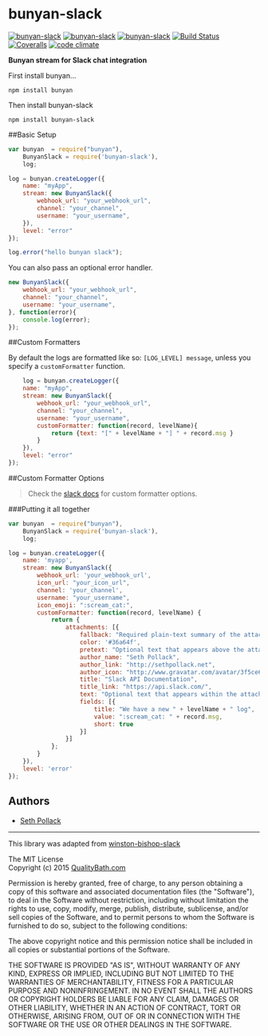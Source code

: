 # bunyan-slack
[![bunyan-slack](http://img.shields.io/npm/v/bunyan-slack.svg?style=flat-square)](https://www.npmjs.com/package/bunyan-slack)
[![bunyan-slack](http://img.shields.io/npm/dm/bunyan-slack.svg?style=flat-square)](https://www.npmjs.com/package/bunyan-slack)
[![bunyan-slack](http://img.shields.io/npm/l/bunyan-slack.svg?style=flat-square)](https://www.npmjs.com/package/bunyan-slack)
[![Build Status](https://img.shields.io/travis/qualitybath/bunyan-slack.svg?style=flat-square)](https://travis-ci.org/qualitybath/bunyan-slack)
[![Coveralls](https://img.shields.io/coveralls/qualitybath/bunyan-slack.svg?style=flat-square)](https://coveralls.io/r/qualitybath/bunyan-slack)
[![code climate](https://img.shields.io/codeclimate/github/qualitybath/bunyan-slack.svg?style=flat-square)](https://codeclimate.com/github/qualitybath/bunyan-slack)

**Bunyan stream for Slack chat integration**

First install bunyan...

```
npm install bunyan
```

Then install bunyan-slack

```
npm install bunyan-slack
```

##Basic Setup

```javascript
var bunyan  = require("bunyan"),
	BunyanSlack = require('bunyan-slack'),
	log;

log = bunyan.createLogger({
	name: "myApp",
	stream: new BunyanSlack({
		webhook_url: "your_webhook_url",
		channel: "your_channel",
		username: "your_username",
	}),
	level: "error"
});

log.error("hello bunyan slack");
```
You can also pass an optional error handler.

```javascript
new BunyanSlack({
	webhook_url: "your_webhook_url",
	channel: "your_channel",
	username: "your_username",
}, function(error){
	console.log(error);
});
```

##Custom Formatters

By default the logs are formatted like so: `[LOG_LEVEL] message`, unless you specify a `customFormatter` function.

```javascript
	log = bunyan.createLogger({
	name: "myApp",
	stream: new BunyanSlack({
		webhook_url: "your_webhook_url",
		channel: "your_channel",
		username: "your_username",
		customFormatter: function(record, levelName){
			return {text: "[" + levelName + "] " + record.msg }
		}
	}),
	level: "error"
});
```
##Custom Formatter Options
> Check the [slack docs](https://api.slack.com/incoming-webhooks) for custom formatter options.

###Putting it all together
```javascript
var bunyan  = require("bunyan"),
	BunyanSlack = require('bunyan-slack'),
	log;

log = bunyan.createLogger({
	name: 'myapp',
	stream: new BunyanSlack({
		webhook_url: 'your_webhook_url',
		icon_url: "your_icon_url",
		channel: 'your_channel',
		username: "your_username",
		icon_emoji: ":scream_cat:",
		customFormatter: function(record, levelName) {
			return {
				attachments: [{
					fallback: "Required plain-text summary of the attachment.",
					color: '#36a64f',
					pretext: "Optional text that appears above the attachment block",
					author_name: "Seth Pollack",
					author_link: "http://sethpollack.net",
					author_icon: "http://www.gravatar.com/avatar/3f5ce68fb8b38a5e08e7abe9ac0a34f1?s=200",
					title: "Slack API Documentation",
					title_link: "https://api.slack.com/",
					text: "Optional text that appears within the attachment",
					fields: [{
						title: "We have a new " + levelName + " log",
						value: ":scream_cat: " + record.msg,
						short: true
					}]
				}]
			};
		}
	}),
	level: 'error'
});
```

## Authors
* [Seth Pollack](https://github.com/sethpollack)

***
This library was adapted from  [winston-bishop-slack](https://github.com/lapwinglabs/winston-bishop-slack)

The MIT License  
Copyright (c) 2015 [QualityBath.com](https://www.qualitybath.com/)

Permission is hereby granted, free of charge, to any person obtaining a copy of this software and associated documentation files (the "Software"), to deal in the Software without restriction, including without limitation the rights to use, copy, modify, merge, publish, distribute, sublicense, and/or sell copies of the Software, and to permit persons to whom the Software is furnished to do so, subject to the following conditions:

The above copyright notice and this permission notice shall be included in all copies or substantial portions of the Software.

THE SOFTWARE IS PROVIDED "AS IS", WITHOUT WARRANTY OF ANY KIND, EXPRESS OR IMPLIED, INCLUDING BUT NOT LIMITED TO THE WARRANTIES OF MERCHANTABILITY, FITNESS FOR A PARTICULAR PURPOSE AND NONINFRINGEMENT. IN NO EVENT SHALL THE AUTHORS OR COPYRIGHT HOLDERS BE LIABLE FOR ANY CLAIM, DAMAGES OR OTHER LIABILITY, WHETHER IN AN ACTION OF CONTRACT, TORT OR OTHERWISE, ARISING FROM, OUT OF OR IN CONNECTION WITH THE SOFTWARE OR THE USE OR OTHER DEALINGS IN THE SOFTWARE.


